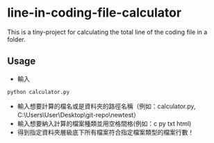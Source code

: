 # line-in-coding-file-calculator
This is a tiny-project for calculating the total line of the coding file in a folder.

## Usage
- 輸入
```py
python calculator.py
```
- 輸入想要計算的檔名或是資料夾的路徑名稱（例如：calculator.py, C:\Users\User\Desktop\git-repo\newtest）
- 輸入想要納入計算的檔案種類並用空格間格(例如：c py txt html)
- 得到指定資料夾層級底下所有檔案符合指定檔案類型的檔案行數！
